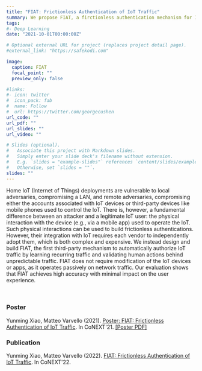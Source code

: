 ```yaml
---
title: "FIAT: Frictionless Authentication of IoT Traffic"
summary: We propose FIAT, a firctionless authentication mechanism for IoT traffic.
tags:
#- Deep Learning
date: "2021-10-01T00:00:00Z"

# Optional external URL for project (replaces project detail page).
#external_link: "https://safekodi.com"

image:
  caption: FIAT
  focal_point: ""
  preview_only: false

#links:
#- icon: twitter
#  icon_pack: fab
#  name: Follow
#  url: https://twitter.com/georgecushen
url_code: ""
url_pdf: ""
url_slides: ""
url_video: ""

# Slides (optional).
#   Associate this project with Markdown slides.
#   Simply enter your slide deck's filename without extension.
#   E.g. `slides = "example-slides"` references `content/slides/example-slides.md`.
#   Otherwise, set `slides = ""`.
slides: ""
---
```


Home IoT (Internet of Things) deployments are vulnerable to local adversaries, compromising a LAN, and remote adversaries, compromising either the accounts associated with IoT devices or third-party devices like mobile phones used to control the IoT. There is, however, a fundamental difference between an attacker and a legitimate IoT user: the physical interaction with the device (e.g., via a mobile app) used to operate the IoT. Such physical interactions can be used to build frictionless authentications. However, their integration with IoT requires each vendor to independently adopt them, which is both complex and expensive. We instead design and build FIAT, the first third-party mechanism to automatically authorize IoT traffic by learning recurring traffic and validating human actions behind unpredictable traffic. FIAT does not require modification of the IoT devices or apps, as it operates passively on network traffic. Our evaluation shows that FIAT achieves high accuracy with minimal impact on the user experience.

<!-- <br>
<h3>Resources</h3>
<a href="https://ringdvpn.com/">RING: The first multi-vendors bandwidth marketplace</a> -->
<br>
<h3>Poster</h3>
Yunming Xiao, Matteo Varvello (2021). <a href="poster_fiat.pdf">Poster: FIAT: Frictionless Authentication of IoT Traffic</a>. In CoNEXT'21. <a href="poster_poster_fiat.pdf">[Poster PDF]</a>
<br>
<h3>Publication</h3>
Yunming Xiao, Matteo Varvello (2022). <a href="../../publication/fiat/">FIAT: Frictionless Authentication of IoT Traffic</a>. In CoNEXT'22.
<!-- <br>
<h3>Technical Report</h3>
Yunming Xiao, Matteo Varvello (2021). <a href="../../files/frictionless.pdf">FIAT: Frictionless Authentication of IoT Traffic</a>. 
<br> -->
<!-- <h3>Publications</h3>
... -->
<!-- 1. Marc Anthony Warrior, Yunming Xiao, Matteo Varvello, Aleksandar Kuzmanovic (2020). <a href="../../publication/dekodi/">De-Kodi: Understanding the Kodi Ecosystem</a>. In WWW’20. -->
